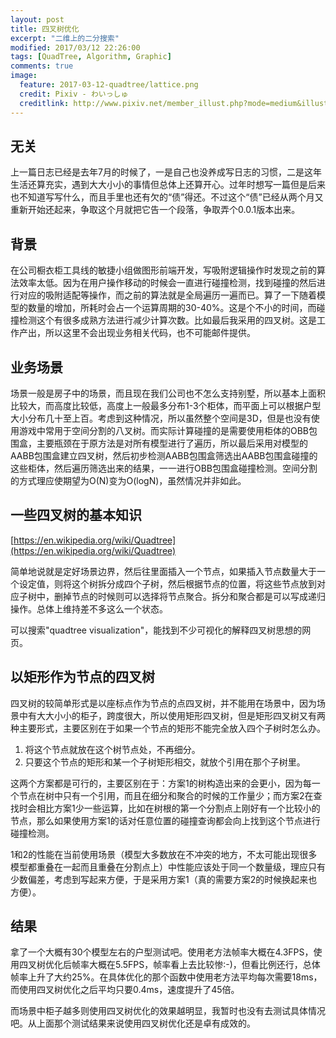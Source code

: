 ```yaml
---
layout: post
title: 四叉树优化
excerpt: "二维上的二分搜索"
modified: 2017/03/12 22:26:00
tags: [QuadTree, Algorithm, Graphic]
comments: true
image:
  feature: 2017-03-12-quadtree/lattice.png
  credit: Pixiv - わいっしゅ
  creditlink: http://www.pixiv.net/member_illust.php?mode=medium&illust_id=61432970
---
```


## 无关

上一篇日志已经是去年7月的时候了，一是自己也没养成写日志的习惯，二是这年生活还算充实，遇到大大小小的事情但总体上还算开心。过年时想写一篇但是后来也不知道写写什么，而且手里也还有欠的“债”得还。不过这个“债”已经从两个月又重新开始还起来，争取这个月就把它告一个段落，争取弄个0.0.1版本出来。

## 背景

在公司橱衣柜工具线的敏捷小组做图形前端开发，写吸附逻辑操作时发现之前的算法效率太低。因为在用户操作移动的时候会一直进行碰撞检测，找到碰撞的然后进行对应的吸附适配等操作，而之前的算法就是全局遍历一遍而已。算了一下随着模型的数量的增加，所耗时会占一个运算周期的30-40%。这是个不小的时间，而碰撞检测这个有很多成熟方法进行减少计算次数。比如最后我采用的四叉树。这是工作产出，所以这里不会出现业务相关代码，也不可能邮件提供。

## 业务场景

场景一般是房子中的场景，而且现在我们公司也不怎么支持别墅，所以基本上面积比较大，而高度比较低，高度上一般最多分布1-3个柜体，而平面上可以根据户型大小分布几十至上百。考虑到这种情况，所以虽然整个空间是3D，但是也没有使用游戏中常用于空间分割的八叉树。而实际计算碰撞的是需要使用柜体的OBB包围盒，主要瓶颈在于原方法是对所有模型进行了遍历，所以最后采用对模型的AABB包围盒建立四叉树，然后初步检测AABB包围盒筛选出AABB包围盒碰撞的这些柜体，然后遍历筛选出来的结果，一一进行OBB包围盒碰撞检测。空间分割的方式理应使期望为O(N)变为O(logN)，虽然情况并非如此。

## 一些四叉树的基本知识

[https://en.wikipedia.org/wiki/Quadtree](https://en.wikipedia.org/wiki/Quadtree)

简单地说就是定好场景边界，然后往里面插入一个节点，如果插入节点数量大于一个设定值，则将这个树拆分成四个子树，然后根据节点的位置，将这些节点放到对应子树中，删掉节点的时候则可以选择将节点聚合。拆分和聚合都是可以写成递归操作。总体上维持差不多这么一个状态。

可以搜索"quadtree visualization"，能找到不少可视化的解释四叉树思想的网页。

## 以矩形作为节点的四叉树

四叉树的较简单形式是以座标点作为节点的点四叉树，并不能用在场景中，因为场景中有大大小小的柜子，跨度很大，所以使用矩形四叉树，但是矩形四叉树又有两种主要形式，主要区别在于如果一个节点的矩形不能完全放入四个子树时怎么办。

1. 将这个节点就放在这个树节点处，不再细分。
2. 只要这个节点的矩形和某一个子树矩形相交，就放个引用在那个子树里。

这两个方案都是可行的，主要区别在于：方案1的树构造出来的会更小，因为每一个节点在树中只有一个引用，而且在细分和聚合的时候的工作量少；而方案2在查找时会相比方案1少一些运算，比如在树根的第一个分割点上刚好有一个比较小的节点，那么如果使用方案1的话对任意位置的碰撞查询都会向上找到这个节点进行碰撞检测。

1和2的性能在当前使用场景（模型大多数放在不冲突的地方，不太可能出现很多模型都重叠在一起而且重叠在分割点上）中性能应该处于同一个数量级，理应只有少数偏差，考虑到写起来方便，于是采用方案1（真的需要方案2的时候换起来也方便）。

## 结果

拿了一个大概有30个模型左右的户型测试吧。使用老方法帧率大概在4.3FPS，使用四叉树优化后帧率大概在5.5FPS，帧率看上去比较惨:-)，但看比例还行，总体帧率上升了大约25%。在具体优化的那个函数中使用老方法平均每次需要18ms，而使用四叉树优化之后平均只要0.4ms，速度提升了45倍。

而场景中柜子越多则使用四叉树优化的效果越明显，我暂时也没有去测试具体情况吧。从上面那个测试结果来说使用四叉树优化还是卓有成效的。

